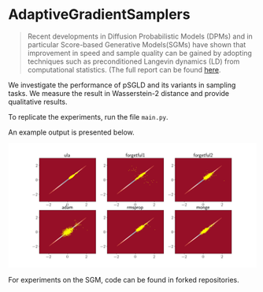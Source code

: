 # AdaptiveGradientSamplers  

> Recent developments in Diffusion Probabilistic Models (DPMs) and in particular Score-based Generative Models(SGMs) have shown that improvement in speed and sample quality can be gained by adopting techniques such as preconditioned Langevin dynamics (LD) from computational statistics. (The full report can be found [here](https://isomorphicdude.github.io/assets/Draft.pdf).

We investigate the performance of pSGLD and its variants in sampling tasks. We measure the result in Wasserstein-2 distance and provide qualitative results. 

To replicate the experiments, run the file `main.py`.  

An example output is presented below.

![Correlated Gaussian](assets/correlated_comparison.png)

For experiments on the SGM, code can be found in forked repositories. 
